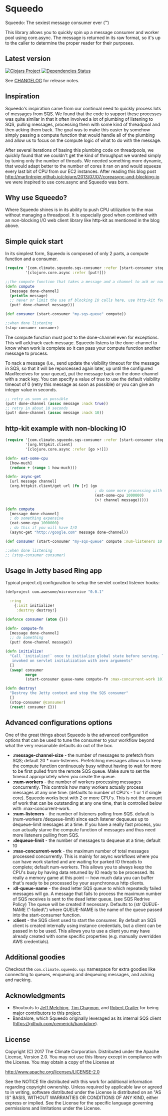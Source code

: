 # Squeedo

Squeedo: The sexiest message consumer ever (™)

This library allows you to quickly spin up a message consumer and worker pool using core.async. The message is returned
in its raw format, so it's up to the caller to determine the proper reader for their purposes.

## Latest version

[![Clojars Project](http://clojars.org/com.climate/squeedo/latest-version.svg)](http://clojars.org/com.climate/squeedo)
[![Dependencies Status](http://jarkeeper.com/TheClimateCorporation/squeedo/status.svg)](http://jarkeeper.com/TheClimateCorporation/squeedo)

See [CHANGELOG](https://github.com/TheClimateCorporation/squeedo/blob/master/CHANGELOG.md) for release notes.

## Inspiration

Squeedo's inspiration came from our continual need to quickly process lots of messages from SQS. We found that the
code to support these processes was quite similar in that it often involved a lot of plumbing of listening to SQS,
pulling messages, processing them with some kind of threadpool and then acking them back. The goal was to make this
easier by somehow simply passing a compute function that would handle all of the plumbing and allow us to focus on
the compute logic of what to do with the message.

After several iterations of basing this plumbing code on threadpools, we quickly found that we couldn't get the kind of
throughput we wanted simply by tuning only the number of threads. We needed something more dynamic, that would adapt
better to the number of cores it ran on and would squeeze every last bit of CPU from our EC2 instances. After reading
this blog post http://martintrojer.github.io/clojure/2013/07/07/coreasync-and-blocking-io we were inspired to use
core.async and Squeedo was born.

## Why use Squeedo?

Where Squeedo shines is in its ability to push CPU utilization to the max without managing a threadpool. It is
especially good when combined with an non-blocking I/O web client library like http-kit as mentioned in the blog above.

## Simple quick start

In its simplest form, Squeedo is composed of only 2 parts, a compute function and a consumer.

```clojure
(require '[com.climate.squeedo.sqs-consumer :refer [start-consumer stop-consumer]]
         '[clojure.core.async :refer [put!]])

;;the compute function that takes a message and a channel to ack or nack on when done with the message
(defn compute
  [message done-channel]
  (println message)
  ;; never or limit the use of blocking IO calls here, use http-kit for these calls
  (put! done-channel message)))

(def consumer (start-consumer "my-sqs-queue" compute))

;;when done listening
(stop-consumer consumer)
```

The compute function must post to the done-channel even for exceptions. This will ack/nack each message. Squeedo
listens to the done-channel to know when work is complete so it can pass your compute function another message to
process.

To nack a message (i.e., send update the visibility timeout for the message in SQS, so that it will be
reporcessed again later, up until the configured MaxReceives for your queue), put the message back on the done-channel
with a :nack key. You can specify a value of true to use the default visibility timeout of 0 (retry this message as
soon as possible) or you can give an integer value in seconds.

```clojure
;; retry as soon as possible
(put! done-channel (assoc message :nack true))
;; retry in about 10 seconds
(put! done-channel (assoc message :nack 10))
```

## http-kit example with non-blocking IO

``` clojure
(require '[com.climate.squeedo.sqs-consumer :refer [start-consumer stop-consumer]]
         '[org.httpkit.client]
         '[clojure.core.async :refer [go >!]])

(defn- eat-some-cpu
  [how-much]
  (reduce + (range 1 how-much)))

(defn- async-get
  [url message channel]
  (org.httpkit.client/get url (fn [r] (go
                                        ; do some more processing with the response
                                        (eat-some-cpu 1000000)
                                        (>! channel message)))))

(defn compute
  [message done-channel]
  ; do something expensive
  (eat-some-cpu 1000000)
  ; do this if you will have I/O
  (async-get "http://google.com" message done-channel))

(def consumer (start-consumer "my-sqs-queue" compute :num-listeners 10 :max-concurrent-work 50))

;;when done listening
;; (stop-consumer consumer)

```

## Usage in Jetty based Ring app

Typical project.clj configuration to setup the servlet context listener hooks:

``` clojure
(defproject com.awesome/microservice "0.0.1"

  :ring
    {:init initialize!
     :destroy destroy!}
```

``` clojure
(defonce consumer (atom {}))

(defn- compute-fn
  [message done-channel]
  ;; do something
  (put! done-channel message))

(defn initialize!
  "Call `initialize!` once to initialize global state before serving. This fn is
   invoked on servlet initialization with zero arguments"
  []
  (swap! consumer
         merge
         (start-consumer queue-name compute-fn :max-concurrent-work 10)))

(defn destroy!
  "Destroy the Jetty context and stop the SQS consumer"
  []
  (stop-consumer @consumer)
  (reset! consumer {}))
```

## Advanced configurations options

One of the great things about Squeedo is the advanced configuration options that can be used to tune the consumer to
your workflow beyond what the very reasonable defaults do out of the box.

* **:message-channel-size** - the number of messages to prefetch from SQS; default 20 * num-listeners. Prefetching messages allow us to keep the compute function continuously busy without having to wait for more to be first pulled from the remote SQS queue. Make sure to set the timeout appropriately when you create the queue.
* **:num-workers** - the number of workers processing messages concurrently. This controls how many workers actually process messages at any one time. (defaults to number of CPU's - 1 or 1 if single core). Squeedo works best with 2 or more CPU's. This is not the amount of work that can be outstanding at any one time, that is controlled below with :max-concurrent-work.
* **:num-listeners** - the number of listeners polling from SQS. default is (num-workers /dequeue-limit) since each listener dequeues up to dequeue-limit messages at a time. If you have a really fast process, you can actually starve the compute function of messages and thus need more listeners pulling from SQS.
* **:dequeue-limit** - the number of messages to dequeue at a time; default 10
* **:max-concurrent-work** - the maximum number of total messages processed concurrently. This is mainly for async workflows where you can have work started and are waiting for parked IO threads to complete; default num-workers. This allows you to always keep the CPU's busy by having data returned by IO ready to be processed. Its really a memory game at this point -- how much data you can buffer that's ready to be processed by your asynchronous http clients.
* **:dl-queue-name** - the dead letter SQS queue to which repeatedly failed messages will go. A message that fails to process the maximum number of SQS receives is sent to the dead letter queue. (see SQS Redrive Policy) The queue will be created if necessary. Defaults to (str QUEUE-NAME \”-failed\”) where QUEUE-NAME is the name of the queue passed into the start-consumer function.
* **:client** - the SQS client used to start the consumer. By default an SQS client is created internally using instance credentials, but a client can be passed in to be used. This allows you to use a client you may have already created with some specific properties (e.g. manually overridden AWS credentials).

## Additional goodies

Checkout the `com.climate.squeedo.sqs` namespace for extra goodies like connecting to queues, enqueuing and dequeuing
messages, and acking and nacking.

## Acknowledgments

* Shoutouts to [Jeff Melching](https://github.com/jmelching), [Tim Chagnon](https://github.com/tchagnon), and
[Robert Grailer](https://github.com/RobertGrailer) for being major contributors to this project.
* Bandalore, which Squeedo originally leveraged as its internal SQS client (https://github.com/cemerick/bandalore).

## License

Copyright (C) 2017 The Climate Corporation. Distributed under the Apache
License, Version 2.0.  You may not use this library except in compliance with
the License. You may obtain a copy of the License at

   http://www.apache.org/licenses/LICENSE-2.0

See the NOTICE file distributed with this work for additional information
regarding copyright ownership.  Unless required by applicable law or agreed
to in writing, software distributed under the License is distributed on an
"AS IS" BASIS, WITHOUT WARRANTIES OR CONDITIONS OF ANY KIND, either express
or implied.  See the License for the specific language governing permissions
and limitations under the License.
